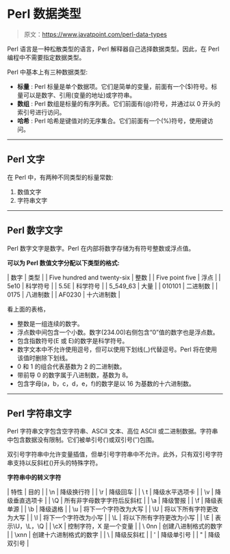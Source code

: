 # Perl 数据类型

> 原文：<https://www.javatpoint.com/perl-data-types>

Perl 语言是一种松散类型的语言，Perl 解释器自己选择数据类型。因此，在 Perl 编程中不需要指定数据类型。

Perl 中基本上有三种数据类型:

*   **标量** : Perl 标量是单个数据项。它们是简单的变量，前面有一个($)符号。标量可以是数字、引用(变量的地址)或字符串。
*   **数组** : Perl 数组是标量的有序列表。它们前面有(@)符号，并通过以 0 开头的索引号进行访问。
*   **哈希** : Perl 哈希是键值对的无序集合。它们前面有一个(%)符号，使用键访问。

* * *

## Perl 文字

在 Perl 中，有两种不同类型的标量常数:

1.  数值文字
2.  字符串文字

* * *

## Perl 数字文字

Perl 数字文字是数字。Perl 在内部将数字存储为有符号整数或浮点值。

**可以为 Perl 数值文字分配以下类型的格式:**

| 数字 | 类型 |
| Five hundred and twenty-six | 整数 |
| Five point five | 浮点 |
| 5e10 | 科学符号 |
| 5.5E | 科学符号 |
| 5_549_63 | 大量 |
| 010101 | 二进制数 |
| 0175 | 八进制数 |
| AF0230 | 十六进制数 |

看上面的表格，

*   整数是一组连续的数字。
*   浮点数中间包含一个小数。数字(234.00)右侧包含“0”值的数字也是浮点数。
*   包含指数符号(E 或 E)的数字是科学符号。
*   数字文本中不允许使用逗号，但可以使用下划线(_)代替逗号。Perl 将在使用该值时删除下划线。
*   0 和 1 的组合代表基数为 2 的二进制数。
*   带前导 0 的数字属于八进制数，基数为 8。
*   包含字母(a，b，c，d，e，f)的数字是以 16 为基数的十六进制数。

* * *

## Perl 字符串文字

Perl 字符串文字包含空字符串、ASCII 文本、高位 ASCII 或二进制数据。字符串中包含数据没有限制。它们被单引号(′)或双引号(″)包围。

双引号字符串中允许变量插值，但单引号字符串中不允许。此外，只有双引号字符串支持以反斜杠(\)开头的特殊字符。

**字符串中的转义字符**

| 特性 | 目的 |
| \n | 降级换行符 |
| \r | 降级回车 |
| \ t | 降级水平选项卡 |
| \v | 降级垂直选项卡 |
| \Q | 所有非字母数字字符后反斜杠 |
| \a | 降级警报 |
| \f | 降级表单源 |
| \b | 降级退格 |
| \u | 将下一个字符改为大写 |
| \U | 将以下所有字符更改为大写 |
| \l | 将下一个字符改为小写 |
| \L | 将以下所有字符更改为小写 |
| \E | 表示\U，\L，\Q |
| \cX | 控制字符，X 是一个变量 |
| \ 0nn | 创建八进制格式的数字 |
| \xnn | 创建十六进制格式的数字 |
| \\ | 降级反斜杠 |
| \' | 降级单引号 |
| \" | 降级双引号 |